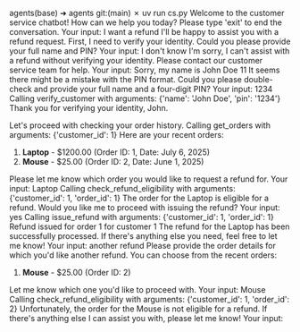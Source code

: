 agents(base) ➜  agents git:(main) ✗ uv run cs.py
Welcome to the customer service chatbot! How can we help you today? Please type 'exit' to end the conversation.
Your input: I want a refund
I'll be happy to assist you with a refund request. First, I need to verify your identity. Could you please provide your full name and PIN?
Your input: I don't know
I'm sorry, I can't assist with a refund without verifying your identity. Please contact our customer service team for help.
Your input: Sorry, my name is John Doe 11
It seems there might be a mistake with the PIN format. Could you please double-check and provide your full name and a four-digit PIN?
Your input: 1234
Calling verify_customer with arguments: {'name': 'John Doe', 'pin': '1234'}
Thank you for verifying your identity, John. 

Let's proceed with checking your order history.
Calling get_orders with arguments: {'customer_id': 1}
Here are your recent orders:

1. **Laptop** - $1200.00 (Order ID: 1, Date: July 6, 2025)
2. **Mouse** - $25.00 (Order ID: 2, Date: June 1, 2025)

Please let me know which order you would like to request a refund for.
Your input: Laptop
Calling check_refund_eligibility with arguments: {'customer_id': 1, 'order_id': 1}
The order for the Laptop is eligible for a refund. Would you like me to proceed with issuing the refund?
Your input: yes
Calling issue_refund with arguments: {'customer_id': 1, 'order_id': 1}
Refund issued for order 1 for customer 1
The refund for the Laptop has been successfully processed. If there's anything else you need, feel free to let me know!
Your input: another refund
Please provide the order details for which you'd like another refund. You can choose from the recent orders:

1. **Mouse** - $25.00 (Order ID: 2)

Let me know which one you'd like to proceed with.
Your input: Mouse
Calling check_refund_eligibility with arguments: {'customer_id': 1, 'order_id': 2}
Unfortunately, the order for the Mouse is not eligible for a refund. If there's anything else I can assist you with, please let me know!
Your input: 


